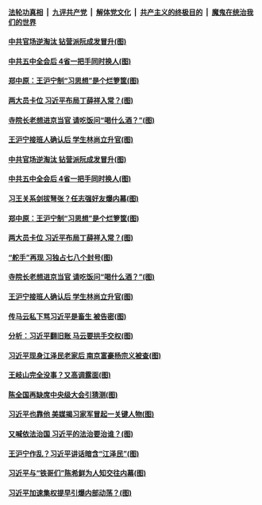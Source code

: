 ####  [法轮功真相](../../../../basic/blob/master/README.md?t=11211031) &nbsp;|&nbsp; [九评共产党](../../../../9ping.md/blob/master/README.md?t=11211031) &nbsp;|&nbsp; [解体党文化](../../../../jtdwh.md/blob/master/README.md?t=11211031)  &nbsp;|&nbsp; [共产主义的终极目的](../../../../gczydzjmd.md/blob/master/README.md?t=11211031) &nbsp;|&nbsp; [魔鬼在统治我们的世界](../../../../mgztzwmdsj.md/blob/master/README.md?t=11211031) 

#### [中共官场逆淘汰 钻营派阮成发冒升(图)](../pages/p2/953256.md?t=11211031) 

#### [中共五中全会后 4省一把手同时换人(图)](../pages/p2/953236.md?t=11211031) 

#### [郑中原：王沪宁制“习思想”是个烂箩筐(图)](../pages/p2/953086.md?t=11211031) 

#### [两大员卡位 习近平布局丁薛祥入常？(图)](../pages/p2/953092.md?t=11211031) 

#### [寺院长老想进京当官 请吃饭问“喝什么酒？”(图)](../pages/p2/953101.md?t=11211031) 

#### [王沪宁接班人确认后 学生林尚立升官(图)](../pages/p2/953044.md?t=11211031) 

#### [中共官场逆淘汰 钻营派阮成发冒升(图)](../pages/p2/953256.md?t=11211031) 

#### [中共五中全会后 4省一把手同时换人(图)](../pages/p2/953236.md?t=11211031) 

#### [习王关系剑拔弩张？任志强好友爆内幕(图)](../pages/p2/953181.md?t=11211031) 

#### [郑中原：王沪宁制“习思想”是个烂箩筐(图)](../pages/p2/953086.md?t=11211031) 

#### [两大员卡位 习近平布局丁薛祥入常？(图)](../pages/p2/953092.md?t=11211031) 

#### [“舵手”再现 习独占七八个封号(图)](../pages/p2/953115.md?t=11211031) 

#### [寺院长老想进京当官 请吃饭问“喝什么酒？”(图)](../pages/p2/953101.md?t=11211031) 



#### [王沪宁接班人确认后 学生林尚立升官(图)](../pages/p2/953044.md?t=11211031) 

#### [传马云私下骂习近平是畜生 被告密(图)](../pages/p2/953042.md?t=11211031) 

#### [分析：习近平翻旧账 马云要拱手交权(图)](../pages/p2/953008.md?t=11211031) 

#### [习近平现身江泽民老家后 南京富豪杨宗义被查(图)](../pages/p2/952967.md?t=11211031) 

#### [王岐山完全没事？又高调露面(图)](../pages/p2/952964.md?t=11211031) 

#### [陈全国再缺席中央级大会引猜测(图)](../pages/p2/952936.md?t=11211031) 

#### [习近平也靠他 美媒揭习家军冒起一关键人物(图)](../pages/p2/952945.md?t=11211031) 

#### [又喊依法治国 习近平的法治要治谁？(图)](../pages/p2/952931.md?t=11211031) 

#### [王沪宁作乱？习近平讲话暗含“江泽民”(图)](../pages/p2/952867.md?t=11211031) 

#### [习近平与“铁哥们”陈希鲜为人知交往内幕(图)](../pages/p2/952835.md?t=11211031) 

#### [习近平加速集权提早引爆内部动荡？(图)](../pages/p2/952828.md?t=11211031) 

